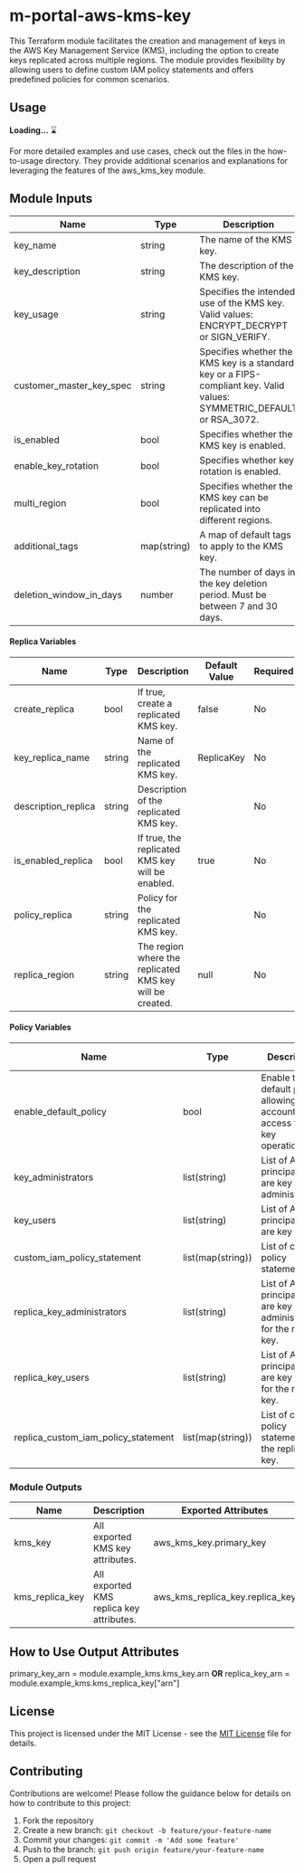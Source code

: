 # m-portal-aws-kms-key
This Terraform module facilitates the creation and management of keys in the AWS Key Management Service (KMS), including the option to create keys replicated across multiple regions. The module provides flexibility by allowing users to define custom IAM policy statements and offers predefined policies for common scenarios.

## Usage
**Loading...** ⌛

For more detailed examples and use cases, check out the files in the how-to-usage directory. They provide additional scenarios and explanations for leveraging the features of the aws_kms_key module.

## Module Inputs

| Name                         | Type                 | Description                                                                                                      | Default Value | Required      |
| ---------------------------- | -------------------- | ---------------------------------------------------------------------------------------------------------------- | ------------- | ------------- |
| key_name                     | string               | The name of the KMS key.                                                                                         |               | Yes           |
| key_description              | string               | The description of the KMS key.                                                                                  |               | Yes           |
| key_usage                    | string               | Specifies the intended use of the KMS key. Valid values: ENCRYPT_DECRYPT or SIGN_VERIFY.                           | ENCRYPT_DECRYPT| No            |
| customer_master_key_spec     | string               | Specifies whether the KMS key is a standard key or a FIPS-compliant key. Valid values: SYMMETRIC_DEFAULT or RSA_3072. | SYMMETRIC_DEFAULT| No            |
| is_enabled                   | bool                 | Specifies whether the KMS key is enabled.                                                                       | true          | No            |
| enable_key_rotation          | bool                 | Specifies whether key rotation is enabled.                                                                     | false         | No            |
| multi_region                 | bool                 | Specifies whether the KMS key can be replicated into different regions.                                          | false         | No            |
| additional_tags              | map(string)          | A map of default tags to apply to the KMS key.                                                                  | {}            | No            |
| deletion_window_in_days      | number               | The number of days in the key deletion period. Must be between 7 and 30 days.                                     | 30            | No            |

#### Replica Variables

| Name                         | Type                 | Description                                                                                                      | Default Value | Required      |
| ---------------------------- | -------------------- | ---------------------------------------------------------------------------------------------------------------- | ------------- | ------------- |
| create_replica               | bool                 | If true, create a replicated KMS key.                                                                           | false         | No            |
| key_replica_name             | string               | Name of the replicated KMS key.                                                                                 | ReplicaKey    | No            |
| description_replica          | string               | Description of the replicated KMS key.                                                                         |               | No            |
| is_enabled_replica           | bool                 | If true, the replicated KMS key will be enabled.                                                                | true          | No            |
| policy_replica               | string               | Policy for the replicated KMS key.                                                                              |               | No            |
| replica_region               | string               | The region where the replicated KMS key will be created.                                                        | null          | No            |

#### Policy Variables

| Name                         | Type                 | Description                                                                                                      | Default Value | Required      |
| ---------------------------- | -------------------- | ---------------------------------------------------------------------------------------------------------------- | ------------- | ------------- |
| enable_default_policy        | bool                 | Enable the default policy allowing account-wide access to all key operations.                                   | true          | No            |
| key_administrators           | list(string)         | List of AWS principals who are key administrators.                                                              | []            | No            |
| key_users                    | list(string)         | List of AWS principals who are key users.                                                                       | []            | No            |
| custom_iam_policy_statement  | list(map(string))    | List of custom policy statements.                                                                               | []            | No            |
| replica_key_administrators   | list(string)         | List of AWS principals who are key administrators for the replica key.                                          | []            | No            |
| replica_key_users            | list(string)         | List of AWS principals who are key users for the replica key.                                                   | []            | No            |
| replica_custom_iam_policy_statement | list(map(string)) | List of custom policy statements for the replica key.                                                           | []            | No            |

### Module Outputs

| Name             | Description                                   | Exported Attributes                                       |
| ---------------- | --------------------------------------------- | --------------------------------------------------------- |
| kms_key          | All exported KMS key attributes.              | aws_kms_key.primary_key                                    |
| kms_replica_key  | All exported KMS replica key attributes.      | aws_kms_replica_key.replica_key                            |

## How to Use Output Attributes
primary_key_arn = module.example_kms.kms_key.arn
**OR**
replica_key_arn = module.example_kms.kms_replica_key["arn"]

## License

This project is licensed under the MIT License - see the [MIT License](https://opensource.org/licenses/MIT) file for details.

## Contributing

Contributions are welcome! Please follow the guidance below for details on how to contribute to this project:

1. Fork the repository
2. Create a new branch: `git checkout -b feature/your-feature-name`
3. Commit your changes: `git commit -m 'Add some feature'`
4. Push to the branch: `git push origin feature/your-feature-name`
5. Open a pull request
